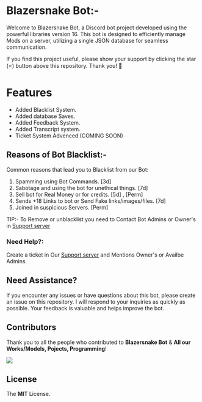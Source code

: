 <!--
<p align="center">
    <a href="https://github.com/TFAGaming/DiscordJS-V14-ModMail-Bot">
        <img src="https://img.shields.io/github/forks/TFAGaming/DiscordJS-V14-ModMail-Bot?label=Forks&color=lime&logo=githubactions&logoColor=lime" alt="Forks">
    </a>
    <a href="https://github.com/TFAGaming/DiscordJS-V14-ModMail-Bot/stargazers">
        <img src="https://img.shields.io/github/stars/TFAGaming/DiscordJS-V14-ModMail-Bot?label=Stars&color=yellow&logo=reverbnation&logoColor=yellow" alt="Stars">
    </a>
    <a href="https://github.com/TFAGaming/DiscordJS-V14-ModMail-Bot/blob/main/LICENSE">
        <img src="https://img.shields.io/github/license/TFAGaming/DiscordJS-V14-ModMail-Bot?label=License&color=808080&logo=gitbook&logoColor=808080" alt="License">
    </a>
    <a href="https://github.com/TFAGaming/DiscordJS-V14-ModMail-Bot/issues">
        <img src="https://img.shields.io/github/issues/TFAGaming/DiscordJS-V14-ModMail-Bot?label=Issues&color=red&logo=ifixit&logoColor=red" alt="Issues">
    </a>
</p>
-->

# Blazersnake Bot:-

Welcome to Blazersnake Bot, a Discord bot project developed using the powerful libraries version 16. This bot is designed to efficiently manage Mods on a server, utilizing a single JSON database for seamless communication.

If you find this project useful, please show your support by clicking the star (⭐️) button above this repository. Thank you! 🙏

# Features

- Added Blacklist System.
- Added database Saves. 
- Added Feedback System. 
- Added Transcript system.
- Ticket System Advenced (COMING SOON) 

<!--
# Preview

Messaging the bot:<br>
<img src="https://media.discordapp.net/attachments/1111644651036876822/1121556887905779836/2023-06-22_22_41_31-TypeScript_Bot_-_Discord.png" alt="Bot DM Preview">

New mail channel:<br>
<img src="https://media.discordapp.net/attachments/1111644651036876822/1121556888853692528/2023-06-22_22_44_26-849413565487382578___The_unverified_bots_gang_-_Discord.png?width=742&height=676" alt="New Mail Channel Preview">

Receiving messages in DMs:<br>
<img src="https://media.discordapp.net/attachments/1111644651036876822/1121556888157442090/2023-06-22_22_44_08-TypeScript_Bot_-_Discord.png" alt="Receiving Messages Preview">

Closing a mail (by staff):<br>
<img src="https://media.discordapp.net/attachments/1111644651036876822/1121557698824130570/2023-06-22_22_49_26-TypeScript_Bot_-_Discord.png" alt="Closing Mail Preview">
-->

## Reasons of Bot Blacklist:-

Common reasons that lead you to Blacklist from our Bot:

1. Spamming using Bot Commands. [3d]
2. Sabotage and using the bot for unethical things. [7d]
3. Sell bot for Real Money or for credits. [5d] , [Perm] 
4. Sends +18 Links to bot or Send Fake links/images/files. [7d]
5. Joined in suspicious Servers. [Perm]


TIP:-  To Remove or unblacklist you need to Contact Bot Admins or Owner's in [Support server](https://discord.gg/blazersnake-1034551709986476053)

### Need Help?:
Create a ticket in Our [Support server](https://discord.gg/blazersnake-1034551709986476053) and Mentions Owner's or Availbe Admins. 

## Need Assistance?

If you encounter any issues or have questions about this bot, please create an issue on this repository. I will respond to your inquiries as quickly as possible. Your feedback is valuable and helps improve the bot.

## Contributors
Thank you to all the people who contributed to **Blazersnake Bot** & **All our Works/Models, Pojects, Programming**!

<a href="https://github.com/angular/angular-ja/graphs/contributors">
  <img src="https://contrib.rocks/image?repo=angular/angular-ja" />
</a>



## License
The **MIT** License.

